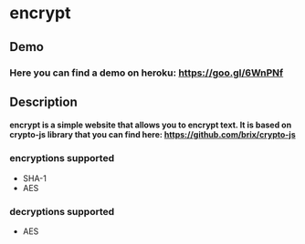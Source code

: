# encrypt

## Demo
### Here you can find a demo on heroku: https://goo.gl/6WnPNf

## Description
#### encrypt is a simple website that allows you to encrypt text. It is based on crypto-js library that you can find here: https://github.com/brix/crypto-js

### encryptions supported
* SHA-1
* AES
### decryptions supported
* AES